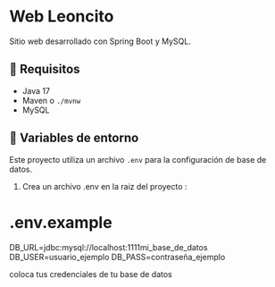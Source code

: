 # Web Leoncito

Sitio web desarrollado con Spring Boot y MySQL.

## 🚀 Requisitos

- Java 17
- Maven o `./mvnw`
- MySQL

## 🔐 Variables de entorno

Este proyecto utiliza un archivo `.env` para la configuración de base de datos.

1. Crea un archivo .env en la raiz del proyecto :
# .env.example

DB_URL=jdbc:mysql://localhost:1111mi_base_de_datos
DB_USER=usuario_ejemplo
DB_PASS=contraseña_ejemplo


coloca tus credenciales de tu base de datos


